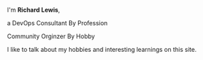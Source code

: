 ---
---

I'm **Richard Lewis**, 

a DevOps Consultant By Profession 

Community Orginzer By Hobby

I like to talk about my hobbies and interesting learnings on this site.